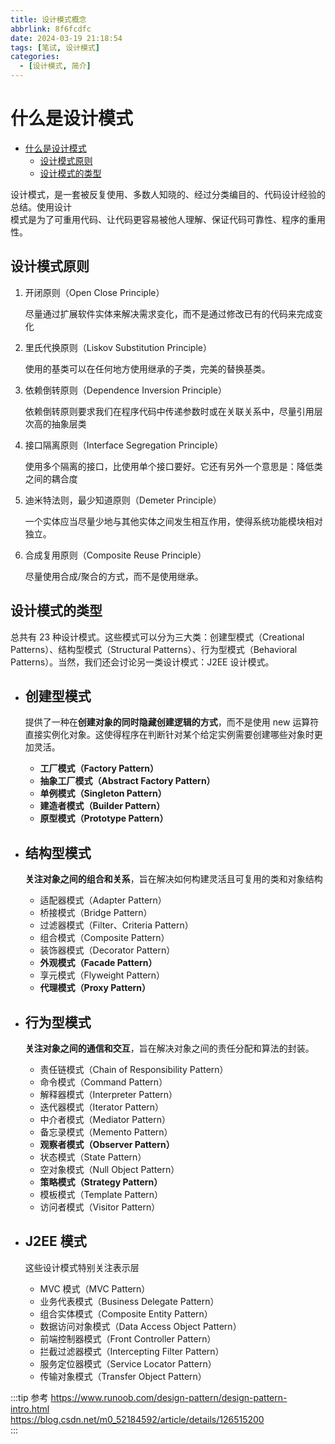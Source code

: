 ```yaml
---
title: 设计模式概念
abbrlink: 8f6fcdfc
date: 2024-03-19 21:18:54
tags: [笔试, 设计模式]
categories:
  - [设计模式, 简介]
---
```


<!-- @format -->

# 什么是设计模式

- [什么是设计模式](#什么是设计模式)
  - [设计模式原则](#设计模式原则)
  - [设计模式的类型](#设计模式的类型)

设计模式，是一套被反复使用、多数人知晓的、经过分类编目的、代码设计经验的总结。使用设计  
模式是为了可重用代码、让代码更容易被他人理解、保证代码可靠性、程序的重用性。

## 设计模式原则

1. 开闭原则（Open Close Principle）

   尽量通过扩展软件实体来解决需求变化，而不是通过修改已有的代码来完成变化

2. 里氏代换原则（Liskov Substitution Principle）

   使用的基类可以在任何地方使用继承的子类，完美的替换基类。

3. 依赖倒转原则（Dependence Inversion Principle）

   依赖倒转原则要求我们在程序代码中传递参数时或在关联关系中，尽量引用层次高的抽象层类

4. 接口隔离原则（Interface Segregation Principle）

   使用多个隔离的接口，比使用单个接口要好。它还有另外一个意思是：降低类之间的耦合度

5. 迪米特法则，最少知道原则（Demeter Principle）

   一个实体应当尽量少地与其他实体之间发生相互作用，使得系统功能模块相对独立。

6. 合成复用原则（Composite Reuse Principle）

   尽量使用合成/聚合的方式，而不是使用继承。

## 设计模式的类型

总共有 23 种设计模式。这些模式可以分为三大类：创建型模式（Creational Patterns）、结构型模式（Structural Patterns）、行为型模式（Behavioral Patterns）。当然，我们还会讨论另一类设计模式：J2EE 设计模式。

- ## 创建型模式

  提供了一种在**创建对象的同时隐藏创建逻辑的方式**，而不是使用 new 运算符直接实例化对象。这使得程序在判断针对某个给定实例需要创建哪些对象时更加灵活。

  - **工厂模式（Factory Pattern）**
  - **抽象工厂模式（Abstract Factory Pattern）**
  - **单例模式（Singleton Pattern）**
  - **建造者模式（Builder Pattern）**
  - **原型模式（Prototype Pattern）**

- ## 结构型模式

  **关注对象之间的组合和关系**，旨在解决如何构建灵活且可复用的类和对象结构

  - 适配器模式（Adapter Pattern）
  - 桥接模式（Bridge Pattern）
  - 过滤器模式（Filter、Criteria Pattern）
  - 组合模式（Composite Pattern）
  - 装饰器模式（Decorator Pattern）
  - **外观模式（Facade Pattern）**
  - 享元模式（Flyweight Pattern）
  - **代理模式（Proxy Pattern）**

- ## 行为型模式

  **关注对象之间的通信和交互**，旨在解决对象之间的责任分配和算法的封装。

  - 责任链模式（Chain of Responsibility Pattern）
  - 命令模式（Command Pattern）
  - 解释器模式（Interpreter Pattern）
  - 迭代器模式（Iterator Pattern）
  - 中介者模式（Mediator Pattern）
  - 备忘录模式（Memento Pattern）
  - **观察者模式（Observer Pattern）**
  - 状态模式（State Pattern）
  - 空对象模式（Null Object Pattern）
  - **策略模式（Strategy Pattern）**
  - 模板模式（Template Pattern）
  - 访问者模式（Visitor Pattern）

- ## J2EE 模式

  这些设计模式特别关注表示层

  - MVC 模式（MVC Pattern）
  - 业务代表模式（Business Delegate Pattern）
  - 组合实体模式（Composite Entity Pattern）
  - 数据访问对象模式（Data Access Object Pattern）
  - 前端控制器模式（Front Controller Pattern）
  - 拦截过滤器模式（Intercepting Filter Pattern）
  - 服务定位器模式（Service Locator Pattern）
  - 传输对象模式（Transfer Object Pattern）

:::tip 参考
<https://www.runoob.com/design-pattern/design-pattern-intro.html>  
<https://blog.csdn.net/m0_52184592/article/details/126515200>  
:::
